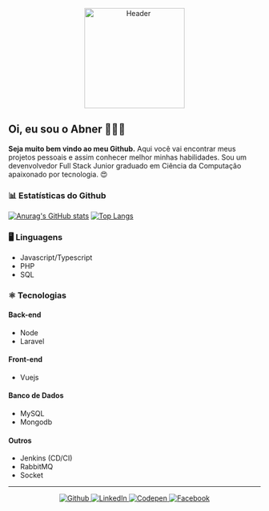 <p align="center">
  <img src="https://fontmeme.com/permalink/200729/15343bfdab9adb669cf74c8e190227ed.png" width="200" alt="Header"/>
</p>

## Oi, eu sou o Abner 👨🏽‍💻

**Seja muito bem vindo ao meu Github.**
Aqui você vai encontrar meus projetos pessoais e assim conhecer melhor minhas habilidades.
Sou um devenvolvedor Full Stack Junior graduado em Ciência da Computação apaixonado por tecnologia. 😍

### 📊 Estatísticas do Github

[![Anurag's GitHub stats](https://github-readme-stats.vercel.app/api?username=AbnerPS&bg_color=161B22&text_color=fff&show_icons=true&custom_title=Development+Statistics+-+Abner+Pereira+Silva)](https://github.com/AbnerPS/github-readme-stats) [![Top Langs](https://github-readme-stats.vercel.app/api/top-langs/?username=AbnerPS&layout=compact&bg_color=161B22&text_color=fff)](https://github.com/AbnerPS/github-readme-stats)

### 🖥 Linguagens

- Javascript/Typescript
- PHP
- SQL

### ⚛️ Tecnologias

#### Back-end
- Node
- Laravel
#### Front-end
- Vuejs
#### Banco de Dados
- MySQL
- Mongodb
#### Outros
- Jenkins (CD/CI)
- RabbitMQ
- Socket
  
<hr/>

<p align="center">
  <a href="https://github.com/AbnerPS" target="__blank">
    <img src="https://img.shields.io/badge/-Github-24292E?style=flat-square&labelColor=24292E&logo=github&logoColor=white" alt="Github" />
  </a>

  <a href="https://www.linkedin.com/in/abner-pereira-silva-8715a326/" target="__blank">
    <img src="https://img.shields.io/badge/-LinkedIn-blue?style=flat-square&logo=Linkedin&logoColor=white" alt="LinkedIn" />
  </a>

  <a href="https://codepen.io/Abner_Silva" target="__blank">
    <img src="https://img.shields.io/badge/-Codepen-0ead69?style=flat-square&labelColor=0ead69&logo=codepen&logoColor=white" alt="Codepen" />
  </a>

  <a href="https://www.facebook.com/AbnerGuthiwill/" target="__blank">
    <img src="https://img.shields.io/badge/-Facebook-d7263d?style=flat-square&labelColor=d7263d&logo=facebook&logoColor=white" alt="Facebook" />
  </a>
</p>
